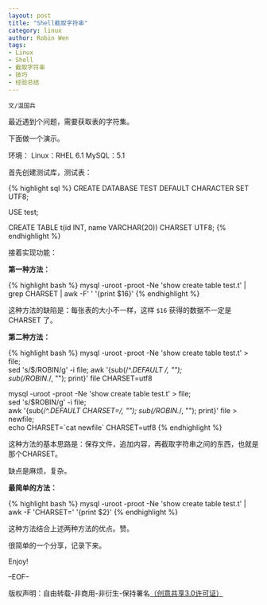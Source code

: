 ```yaml
---
layout: post
title: "Shell截取字符串"
category: linux
author: Robin Wen
tags:
- Linux
- Shell
- 截取字符串
- 技巧
- 经验总结
---
```


`文/温国兵`

最近遇到个问题，需要获取表的字符集。

下面做一个演示。

环境：
Linux：RHEL 6.1
MySQL：5.1

首先创建测试库，测试表：

{% highlight sql %}
CREATE DATABASE TEST DEFAULT CHARACTER SET UTF8;

USE test;

CREATE TABLE t(id INT, name VARCHAR(20)) CHARSET UTF8;
{% endhighlight %}

接着实现功能：

**第一种方法：**

{% highlight bash %}
mysql -uroot -proot -Ne 'show create table test.t' | grep CHARSET | awk -F' ' '{print $16}'
{% endhighlight %}

这种方法的缺陷是：每张表的大小不一样，这样 `$16` 获得的数据不一定是 CHARSET 了。

**第二种方法：**

{% highlight bash %}
mysql -uroot -proot -Ne 'show create table test.t' > file; \
sed 's/$/ROBIN/g' -i file; awk '{sub(/^.*DEFAULT /, ""); \
sub(/ROBIN.*/, ""); print}' file
CHARSET=utf8

mysql -uroot -proot -Ne 'show create table test.t' > file; \
sed 's/$ROBIN/g' -i file; \
awk '{sub(/^.*DEFAULT CHARSET=/, ""); sub(/ROBIN.*/, ""); print}' file > newfile; \
echo CHARSET=\`cat newfile\`
CHARSET=utf8
{% endhighlight %}

这种方法的基本思路是：保存文件，追加内容，再截取字符串之间的东西，也就是那个CHARSET。

缺点是麻烦，复杂。

**最简单的方法：**

{% highlight bash %}
mysql -uroot -proot -Ne 'show create table test.t' | awk -F 'CHARSET=' '{print $2}'
{% endhighlight %}

这种方法结合上述两种方法的优点。赞。

很简单的一个分享，记录下来。

Enjoy!

–EOF–

版权声明：自由转载-非商用-非衍生-保持署名<a href="http://creativecommons.org/licenses/by-nc-nd/3.0/deed.zh" target="_blank">（创意共享3.0许可证）</a>
